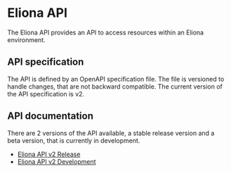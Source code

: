 # Eliona API #

The Eliona API provides an API to access resources within an Eliona environment.

## API specification ##

The API is defined by an OpenAPI specification file. The file is versioned to handle changes, that are not backward compatible. The current version of the API specification is v2.

## API documentation ##

There are 2 versions of the API available, a stable release version and a beta version, that is currently in development.

- [Eliona API v2 Release](https://eliona-smart-building-assistant.github.io/open-api-docs/?https://raw.githubusercontent.com/eliona-smart-building-assistant/eliona-api/master/eliona-api-v2.yaml)
- [Eliona API v2 Development](https://eliona-smart-building-assistant.github.io/open-api-docs/?https://raw.githubusercontent.com/eliona-smart-building-assistant/eliona-api/develop/eliona-api-v2.yaml)
